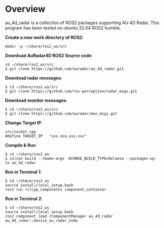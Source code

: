 Overview
========

au_4d_radar is a collection of ROS2 packages supporting AU 4D Radar.
This program has been tested on ubuntu 22.04 ROS2 humble.

**Create a new work directory of ROS2**:
```
mkdir -p ~/share/ros2_ws/src
```

**Download AuRadar4D ROS2 Source code**:
```
cd ~/share/ros2_ws/src
$ git clone https://github.com/auradar/au_4d_radar.git
```

**Download radar messages**:
```
$ cd ~/share/ros2_ws/src
$ git clone https://github.com/ros-perception/radar_msgs.git
```

**Download monitor messages**:
```
$ cd ~/share/ros2_ws/src
$ git clone https://github.com/auradar/mon_msgs.git
```

**Change Target IP**:
```
src/socket.cpp
#define TARGET_IP	"xxx.xxx.xxx.xxx"
```

**Compile & Run**:
```
$ cd ~/share/ros2_ws
$ colcon build --cmake-args -DCMAKE_BUILD_TYPE=Relaese --packages-up-to au_4d_radar
```

**Run in Terminal 1**:
```
$ cd ~/share/ros2_ws
source install/local_setup.bash
ros2 run rclcpp_components component_container
```
**Run in Terminal 2**:
```
$ cd ~/share/ros2_ws
source install/local_setup.bash
ros2 component load /ComponentManager au_4d_radar au_4d_radar::device_au_radar_node
```
